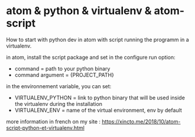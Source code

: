 # atom & python & virtualenv & atom-script

How to start with python dev in atom with script running the programm in a virtualenv.

in atom, install the script package and set in the configure run option:
 * command = path to your python binary
 * command argument = {PROJECT_PATH}

in the environnement variable, you can set:
 * VIRTUALENV_PYTHON = link to python binary that will be used inside the virtualenv during the installation
 * VIRTUALENV_ENV = name of the virtual environment, env by default

more information in french on my site : https://xincto.me/2018/10/atom-script-python-et-virtualenv.html
